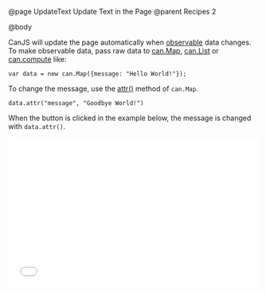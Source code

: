 @page UpdateText Update Text in the Page
@parent Recipes 2

@body

CanJS will update the page automatically when [observable](http://sourcemaking.com/design_patterns/observer)
data changes. To make observable data, pass raw data to [can.Map](../docs/can.Map.html),
[can.List](../docs/can.List.html) or [can.compute](../docs/can.compute.html) like:

```
var data = new can.Map({message: "Hello World!"});
```

To change the message, use the [attr()](../docs/can.Map.prototype.attr.html) method of `can.Map`.

```
data.attr("message", "Goodbye World!")
```

When the button is clicked in the example below, the message is
changed with `data.attr()`.

<iframe width="100%" height="300" src="//jsfiddle.net/donejs/quTtE/embedded/result,html,js/" allowfullscreen="allowfullscreen" frameborder="0"> </iframe>
